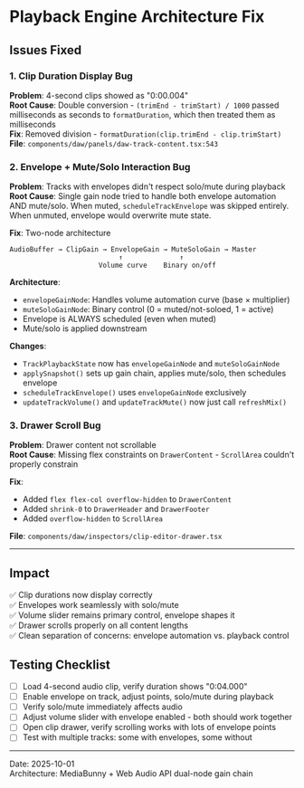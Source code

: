 # Playback Engine Architecture Fix

## Issues Fixed

### 1. Clip Duration Display Bug
**Problem**: 4-second clips showed as "0:00.004"  
**Root Cause**: Double conversion - `(trimEnd - trimStart) / 1000` passed milliseconds as seconds to `formatDuration`, which then treated them as milliseconds  
**Fix**: Removed division - `formatDuration(clip.trimEnd - clip.trimStart)` 
**File**: `components/daw/panels/daw-track-content.tsx:543`

### 2. Envelope + Mute/Solo Interaction Bug
**Problem**: Tracks with envelopes didn't respect solo/mute during playback  
**Root Cause**: Single gain node tried to handle both envelope automation AND mute/solo. When muted, `scheduleTrackEnvelope` was skipped entirely. When unmuted, envelope would overwrite mute state.

**Fix**: Two-node architecture
```
AudioBuffer → ClipGain → EnvelopeGain → MuteSoloGain → Master
                           ↑              ↑
                      Volume curve    Binary on/off
```

**Architecture**:
- `envelopeGainNode`: Handles volume automation curve (base × multiplier)
- `muteSoloGainNode`: Binary control (0 = muted/not-soloed, 1 = active)
- Envelope is ALWAYS scheduled (even when muted)
- Mute/solo is applied downstream

**Changes**:
- `TrackPlaybackState` now has `envelopeGainNode` and `muteSoloGainNode`
- `applySnapshot()` sets up gain chain, applies mute/solo, then schedules envelope
- `scheduleTrackEnvelope()` uses `envelopeGainNode` exclusively
- `updateTrackVolume()` and `updateTrackMute()` now just call `refreshMix()`

### 3. Drawer Scroll Bug
**Problem**: Drawer content not scrollable  
**Root Cause**: Missing flex constraints on `DrawerContent` - `ScrollArea` couldn't properly constrain

**Fix**: 
- Added `flex flex-col overflow-hidden` to `DrawerContent`
- Added `shrink-0` to `DrawerHeader` and `DrawerFooter`
- Added `overflow-hidden` to `ScrollArea`

**File**: `components/daw/inspectors/clip-editor-drawer.tsx`

---

## Impact

✅ Clip durations now display correctly  
✅ Envelopes work seamlessly with solo/mute  
✅ Volume slider remains primary control, envelope shapes it  
✅ Drawer scrolls properly on all content lengths  
✅ Clean separation of concerns: envelope automation vs. playback control

## Testing Checklist

- [ ] Load 4-second audio clip, verify duration shows "0:04.000"
- [ ] Enable envelope on track, adjust points, solo/mute during playback
- [ ] Verify solo/mute immediately affects audio
- [ ] Adjust volume slider with envelope enabled - both should work together
- [ ] Open clip drawer, verify scrolling works with lots of envelope points
- [ ] Test with multiple tracks: some with envelopes, some without

---

Date: 2025-10-01  
Architecture: MediaBunny + Web Audio API dual-node gain chain


